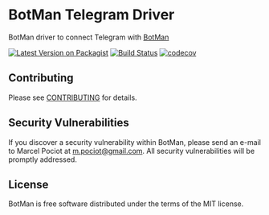 # BotMan Telegram Driver

BotMan driver to connect Telegram with [BotMan](https://github.com/botman/botman)

[![Latest Version on Packagist](https://img.shields.io/packagist/v/botman/driver-telegram.svg?style=flat-square)](https://packagist.org/packages/botman/driver-telegram)
[![Build Status](https://travis-ci.org/botman/driver-telegram.svg?branch=master)](https://travis-ci.org/botman/driver-telegram)
[![codecov](https://codecov.io/gh/botman/driver-telegram/branch/master/graph/badge.svg)](https://codecov.io/gh/botman/driver-telegram)

## Contributing

Please see [CONTRIBUTING](CONTRIBUTING.md) for details.

## Security Vulnerabilities

If you discover a security vulnerability within BotMan, please send an e-mail to Marcel Pociot at m.pociot@gmail.com. All security vulnerabilities will be promptly addressed.

## License

BotMan is free software distributed under the terms of the MIT license.
 
